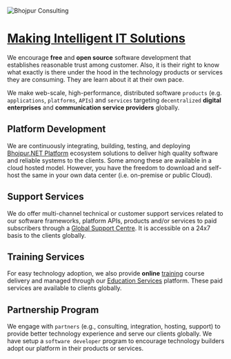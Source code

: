 ![Bhojpur Consulting](https://static.bhojpur.net/image/logo.png)

# [Making Intelligent IT Solutions](https://www.bhojpur-consulting.com)

We encourage __free__ and __open source__ software development that establishes reasonable trust among customer. Also, it is
their right to know what exactly is there under the hood in the technology products or services they are consuming. They are
learn about it at their own pace.

We make web-scale, high-performance, distributed software `products` (e.g. `applications`, `platforms`, `APIs`) and `services`
targeting `decentralized` **digital enterprises** and **communication service providers** globally.

## Platform Development

We are continuously integrating, building, testing, and deploying [Bhojpur.NET Platform](https://github.com/bhojpur/platform)
ecosystem solutions to deliver high quality software and reliable systems to the clients. Some among these are available in a
cloud hosted model. However, you have the freedom to download and self-host the same in your own data center (i.e. on-premise
or public Cloud). 

## Support Services

We do offer multi-channel technical or customer support services related to our software frameworks, platform APIs, products
and/or services to paid subscribers through a [Global Support Centre](https://desk.bhojpur-consulting.com). It is accessible
on a 24x7 basis to the clients globally.

## Training Services

For easy technology adoption, we also provide __online__ [training](https://show.bhojpur-consulting.com) course delivery and
managed through our [Education Services](https://education.bhojpur-consulting.com) platform. These paid services are available
to clients globally.

## Partnership Program

We engage with `partners` (e.g., consulting, integration, hosting, support) to provide better technology experience and serve
our clients globally. We have setup a `software developer` program to encourage technology builders adopt our platform in their
products or services.
